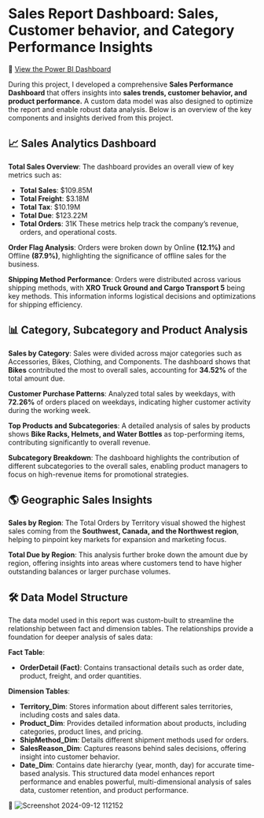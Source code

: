 # Sales Report Dashboard: Sales, Customer behavior, and Category Performance Insights
🔗 [View the Power BI Dashboard](https://app.powerbi.com/view?r=eyJrIjoiZjU5OTI4MDgtNmRiNi00MDY3LWI3MWQtZGI3ZGU1NGVhOTA5IiwidCI6ImRmODY3OWNkLWE4MGUtNDVkOC05OWFjLWM4M2VkN2ZmOTVhMCJ9)

During this project, I developed a comprehensive **Sales Performance Dashboard** that offers insights into **sales trends, customer behavior, and product performance.** A custom data model was also designed to optimize the report and enable robust data analysis. Below is an overview of the key components and insights derived from this project.

## 📈 Sales Analytics Dashboard
 **Total Sales Overview**: The dashboard provides an overall view of key metrics such as:

- **Total Sales**: $109.85M
- **Total Freight**: $3.18M
- **Total Tax**: $10.19M
- **Total Due**: $123.22M
- **Total Orders**: 31K
These metrics help track the company’s revenue, orders, and operational costs.

**Order Flag Analysis**: Orders were broken down by Online **(12.1%)** and Offline **(87.9%)**, highlighting the significance of offline sales for the business.

**Shipping Method Performance**: Orders were distributed across various shipping methods, with **XRO Truck Ground and Cargo Transport 5** being key methods. This information informs logistical decisions and optimizations for shipping efficiency.

## 📊 Category, Subcategory and Product Analysis

**Sales by Category**:
Sales were divided across major categories such as Accessories, Bikes, Clothing, and Components.
The dashboard shows that **Bikes** contributed the most to overall sales, accounting for **34.52%** of the total amount due.

**Customer Purchase Patterns**:
Analyzed total sales by weekdays, with **72.26%** of orders placed on weekdays, indicating higher customer activity during the working week.

**Top Products and Subcategories**:
A detailed analysis of sales by products shows **Bike Racks, Helmets, and Water Bottles** as top-performing items, contributing significantly to overall revenue.

**Subcategory Breakdown**:
The dashboard highlights the contribution of different subcategories to the overall sales, enabling product managers to focus on high-revenue items for promotional strategies.

## 🌎 Geographic Sales Insights

**Sales by Region**:
The Total Orders by Territory visual showed the highest sales coming from the **Southwest, Canada, and the Northwest region**, helping to pinpoint key markets for expansion and marketing focus.

**Total Due by Region**:
This analysis further broke down the amount due by region, offering insights into areas where customers tend to have higher outstanding balances or larger purchase volumes.


## 🛠 Data Model Structure

The data model used in this report was custom-built to streamline the relationship between fact and dimension tables. The relationships provide a foundation for deeper analysis of sales data:

**Fact Table**:

- **OrderDetail (Fact)**: Contains transactional details such as order date, product, freight, and order quantities.
  
**Dimension Tables**:

- **Territory_Dim**: Stores information about different sales territories, including costs and sales data.
- **Product_Dim**: Provides detailed information about products, including categories, product lines, and pricing.
- **ShipMethod_Dim**: Details different shipment methods used for orders.
- **SalesReason_Dim**: Captures reasons behind sales decisions, offering insight into customer behavior.
- **Date_Dim**: Contains date hierarchy (year, month, day) for accurate time-based analysis.
This structured data model enhances report performance and enables powerful, multi-dimensional analysis of sales data, customer retention, and product performance.

🔗 ![Screenshot 2024-09-12 112152](https://github.com/user-attachments/assets/fb5ee9c0-ccd3-4e7e-80c5-6b431282661c)
